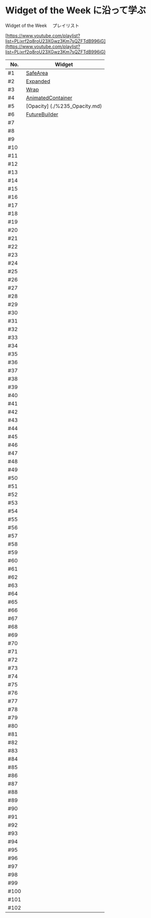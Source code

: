 # Widget of the Week に沿って学ぶ

Widget of the Week 　プレイリスト

[https://www.youtube.com/playlist?list=PLjxrf2q8roU23XGwz3Km7sQZFTdB996iG](https://www.youtube.com/playlist?list=PLjxrf2q8roU23XGwz3Km7sQZFTdB996iG)

| No.  | Widget                                           |
| ---- | ------------------------------------------------ |
| #1   | [SafeArea]()                                     |
| #2   | [Expanded]()                                     |
| #3   | [Wrap]()                                         |
| #4   | [AnimatedContainer](./%234_AnimatedContainer.md) |
| #5   | [Opacity] (./%235_Opacity.md)                    |
| #6   | [FutureBuilder](./%236_FutureBuilder.md)         |
| #7   |                                                  |
| #8   |                                                  |
| #9   |                                                  |
| #10  |                                                  |
| #11  |                                                  |
| #12  |                                                  |
| #13  |                                                  |
| #14  |                                                  |
| #15  |                                                  |
| #16  |                                                  |
| #17  |                                                  |
| #18  |                                                  |
| #19  |                                                  |
| #20  |                                                  |
| #21  |                                                  |
| #22  |                                                  |
| #23  |                                                  |
| #24  |                                                  |
| #25  |                                                  |
| #26  |                                                  |
| #27  |                                                  |
| #28  |                                                  |
| #29  |                                                  |
| #30  |                                                  |
| #31  |                                                  |
| #32  |                                                  |
| #33  |                                                  |
| #34  |                                                  |
| #35  |                                                  |
| #36  |                                                  |
| #37  |                                                  |
| #38  |                                                  |
| #39  |                                                  |
| #40  |                                                  |
| #41  |                                                  |
| #42  |                                                  |
| #43  |                                                  |
| #44  |                                                  |
| #45  |                                                  |
| #46  |                                                  |
| #47  |                                                  |
| #48  |                                                  |
| #49  |                                                  |
| #50  |                                                  |
| #51  |                                                  |
| #52  |                                                  |
| #53  |                                                  |
| #54  |                                                  |
| #55  |                                                  |
| #56  |                                                  |
| #57  |                                                  |
| #58  |                                                  |
| #59  |                                                  |
| #60  |                                                  |
| #61  |                                                  |
| #62  |                                                  |
| #63  |                                                  |
| #64  |                                                  |
| #65  |                                                  |
| #66  |                                                  |
| #67  |                                                  |
| #68  |                                                  |
| #69  |                                                  |
| #70  |                                                  |
| #71  |                                                  |
| #72  |                                                  |
| #73  |                                                  |
| #74  |                                                  |
| #75  |                                                  |
| #76  |                                                  |
| #77  |                                                  |
| #78  |                                                  |
| #79  |                                                  |
| #80  |                                                  |
| #81  |                                                  |
| #82  |                                                  |
| #83  |                                                  |
| #84  |                                                  |
| #85  |                                                  |
| #86  |                                                  |
| #87  |                                                  |
| #88  |                                                  |
| #89  |                                                  |
| #90  |                                                  |
| #91  |                                                  |
| #92  |                                                  |
| #93  |                                                  |
| #94  |                                                  |
| #95  |                                                  |
| #96  |                                                  |
| #97  |                                                  |
| #98  |                                                  |
| #99  |                                                  |
| #100 |                                                  |
| #101 |                                                  |
| #102 |                                                  |
